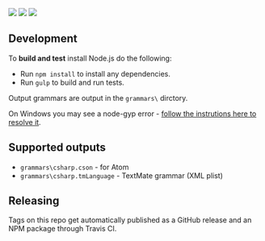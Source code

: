 
![](https://travis-ci.org/ivanz/csharp-textmate-grammar.svg?branch=master)
![](https://david-dm.org/ivanz/csharp-textmate-grammar/status.svg)
![](https://david-dm.org/ivanz/csharp-textmate-grammar/dev-status.svg)

## Development

To **build and test** install Node.js do the following:

* Run `npm install` to install any dependencies.
* Run `gulp` to build and run tests.

Output grammars are output in the `grammars\` dirctory.

On Windows you may see a node-gyp error - [follow the instrutions here to resolve it](https://github.com/nodejs/node-gyp/blob/master/README.md).

## Supported outputs

* `grammars\csharp.cson` - for Atom
* `grammars\csharp.tmLanguage` - TextMate grammar (XML plist)


## Releasing

Tags on this repo get automatically published as a GitHub release and an NPM package through Travis CI.
